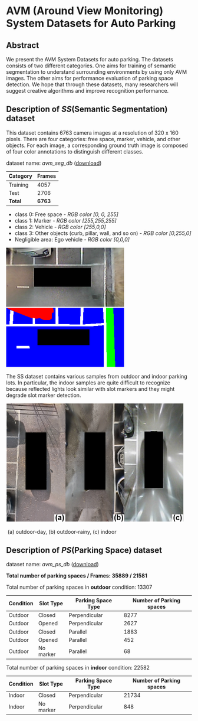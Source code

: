 # AVM (Around View Monitoring) System Datasets for Auto Parking

## Abstract

We present the AVM System Datasets for auto parking. The datasets consists of two different categories. One aims for training of semantic segmentation to understand surrounding environments by using only AVM images. The other aims for performance evaluation of parking space detection. We hope that through these datasets, many researchers will suggest creative algorithms and improve recognition performance.



## Description of *SS*(Semantic Segmentation) dataset

This dataset contains 6763 camera images at a resolution of 320 x 160 pixels. There are four categories: free space, marker, vehicle, and other objects. For each image, a corresponding ground truth image is composed of four color annotations to distinguish different classes.

dataset name: *avm_seg_db* ([download](https://drive.google.com/drive/folders/172TclK1mwIvHDLOQrqb0kp6GbIlrsPzg?usp=sharing))

| Category  | Frames   |
| --------- | -------- |
| Training  | 4057     |
| Test      | 2706     |
| **Total** | **6763** |

* class 0: Free space *- RGB color [0, 0, 255]*
* class 1: Marker *- RGB color [255,255,255]*
* class 2: Vehicle *- RGB color [255,0,0]*
* class 3: Other objects (curb, pillar, wall, and so on) *- RGB color [0,255,0]*
* Negligible area: Ego vehicle *- RGB color [0,0,0]*

![image](ss_dataset_example/image.jpg) ![gt](ss_dataset_example/gt.png)

The SS dataset contains various samples from outdoor and indoor parking lots. In particular, the indoor samples are quite difficult to recognize because reflected lights look similar with slot markers and they might degrade slot marker detection.

![samples](ss_dataset_example/avm_image_samples.png)

​                                                       (a) outdoor-day, (b) outdoor-rainy, (c) indoor

## Description of *PS*(Parking Space) dataset

dataset name: *avm_ps_db* ([download](https://drive.google.com/drive/folders/1fU5Q4oJ53ElWv5T3PL89RDCQh1AO-Ade?usp=sharing))

**Total number of parking spaces / Frames: 35889 / 21581**

Total number of parking spaces in **outdoor** condition: 13307

| Condition | Slot Type | Parking Space Type | Number of Parking spaces |
| --------- | --------- | -------------------| ------------------------ |
| Outdoor   | Closed    | Perpendicular      | 8277                     |
| Outdoor   | Opened    | Perpendicular      | 2627 |
| Outdoor   | Closed    | Parallel           | 1883 |
| Outdoor   | Opened    | Parallel           | 452  |
| Outdoor   | No marker | Parallel           | 68   |

Total number of parking spaces in **indoor** condition: 22582

| Condition | Slot Type | Parking Space Type | Number of Parking spaces |
| --------- | --------- | -------------------| ------------------------ |
| Indoor    | Closed    | Perpendicular      | 21734 |
| Indoor    | No marker | Perpendicular      | 848 |







